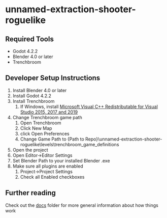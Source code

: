 # unnamed-extraction-shooter-roguelike
## Required Tools
* Godot 4.2.2
* Blender 4.0 or later
* Trenchbroom

## Developer Setup Instructions
1) Install Blender 4.0 or later
2) Install Godot 4.2.2
3) Install Trenchbroom
    1) If Windows, install [Microsoft Visual C++ Redistributable for Visual Studio 2015, 2017 and 2019](https://aka.ms/vs/16/release/vc_redist.x64.exe)
4) Change Trenchbroom game path
    1) Open Trenchbroom
    2) Click New Map
    3) click Open Preferences
    4) Change Game Path to {Path to Repo}\unnamed-extraction-shooter-roguelike\levels\trenchbroom_game_definitions
5) Open the project
6) Open Editor->Editor Settings
7) Set Blender Path to your installed Blender .exe
8) Make sure all plugins are enabled
    1) Project->Project Settings
    2) Check all Enabled checkboxes
  
## Further reading
Check out the [docs](/docs/README.md) folder for more general information about how things work
